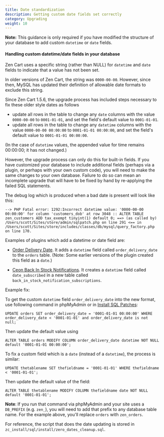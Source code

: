 ```yaml
---
title: Date standardization 
description: Getting custom date fields set correctly 
category: Upgrading
weight: 10
---
```


**Note:** This guidance is only required if you have modified the structure
of your database to add custom `datetime` or `date` fields.  

#### Handling custom datetime/date fields in your database 
Zen Cart uses a specific string (rather than NULL) for `datetime` and `date` fields to indicate that a value has not been set. 

In older versions of Zen Cart, the string was `0000-00-00`. However, since then, MySQL has updated their definition of allowable date formats to exclude this string.  

Since Zen Cart 1.5.6, the upgrade process has included steps necessary to fix these older style dates as follows 
- update all rows in the table to change any `date` columns with the value `0000-00-00` to `0001-01-01`, and set the field's default value to `0001-01-01`. 
- update all rows in the table to change any `datetime` columns with the value `0000-00-00 00:00:00` to `0001-01-01 00:00:00`, and set the field's default value to `0001-01-01 00:00:00`. 

(In the case of `datetime` values, the appended value for time remains 00:00:00; it has not changed.) 

However, the upgrade process can only do this for built-in fields.  If you have customized your database to include additional fields (perhaps via a plugin, or perhaps with your own custom code), you will need to make the same changes to your own database.  Failure to do so can mean an incomplete upgrade that will have to be fixed by hand by re-applying the failed SQL statements. 

The debug log which is produced when a bad date is present will look like this: 

```
--> PHP Fatal error: 1292:Incorrect datetime value: '0000-00-00 00:00:00' for column 'customers_dob' at row 3048 :: ALTER TABLE zen_customers ADD tax_exempt tinyint(1) default 0; ==> (as called by) /Users/scott/Sites/store/admin/sqlpatch.php on line 291 <== in /Users/scott/Sites/store/includes/classes/db/mysql/query_factory.php on line 170.
```

Examples of plugins which add a datetime or date field are: 

- [Order Delivery Date](https://www.zen-cart.com/downloads.php?do=file&id=683).  It adds a `datetime` field called `order_delivery_date` to the `orders` table. (Note: Some earlier versions of the plugin created this field as a `date`.)

- [Ceon Back In Stock Notifications](https://www.zen-cart.com/downloads.php?do=file&id=773).  It creates a `datetime` field called `date_subscribed` in a new table called `back_in_stock_notification_subscriptions`. 

Example fix: 

To get the custom `datetime` field `order_delivery_date` into the new format, use following command in phpMyAdmin or in [Install SQL Patches](/user/admin_pages/tools/install_sql_patches/): 

```
UPDATE orders SET order_delivery_date = '0001-01-01 00:00:00' WHERE order_delivery_date < '0001-01-01' and order_delivery_date is not null;
```

Then update the default value using 

```
ALTER TABLE orders MODIFY COLUMN order_delivery_date datetime NOT NULL default '0001-01-01 00:00:00';
```

To fix a custom field which is a `date` (instead of a `datetime`), the process is similar: 

```
UPDATE thetablename SET thefieldname = '0001-01-01' WHERE thefieldname < '0001-01-01'; 
```

Then update the default value of the field:

```
ALTER TABLE thetablename MODIFY COLUMN thefieldname date NOT NULL default '0001-01-01';
```


**Note**: If you run that command via phpMyAdmin and your site uses a `DB_PREFIX` (e.g. `zen_`), you will need to add that prefix to any database table name.  For the example above, you'll replace `orders` with `zen_orders`.


For reference, the script that does the date updating is stored in `zc_install/sql/install/zero_dates_cleanup.sql`. 


